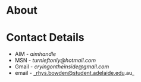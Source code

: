 # About #

<insert details here>

# Contact Details #
  * AIM - _aimhandle_
  * MSN - _turnleftonly@hotmail.com_
  * Gmail - _cryingontheinside@gmail.com_
  * email - _rhys.bowden@student.adelaide.edu.au_


